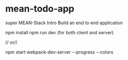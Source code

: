 # mean-todo-app
super MEAN-Stack Intro Build an end to end application

npm install
npm run dev (for both client and server)

// or//

npm start
webpack-dev-server --progress --colors
